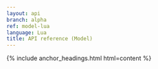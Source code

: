 ```yaml
---
layout: api
branch: alpha
ref: model-lua
language: Lua
title: API reference (Model)
---
```

{% include anchor_headings.html html=content %}